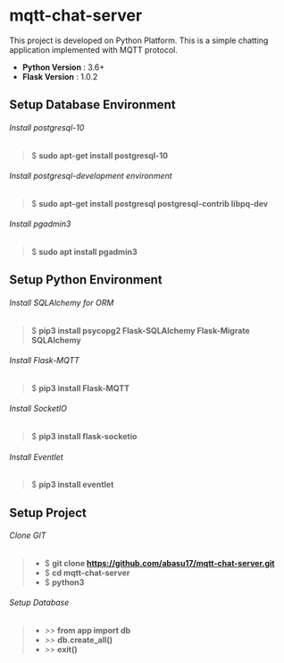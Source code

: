 # mqtt-chat-server

This project is developed on Python Platform. This is a simple chatting application implemented with MQTT protocol.
- **Python Version** : 3.6+
- **Flask Version** : 1.0.2

## Setup Database Environment
###### Install postgresql-10
> $ **sudo apt-get install postgresql-10**

###### Install postgresql-development environment
> $ **sudo apt-get install postgresql postgresql-contrib libpq-dev**

###### Install pgadmin3
> $ **sudo apt install pgadmin3**

## Setup Python Environment
###### Install SQLAlchemy for ORM
> $ **pip3 install psycopg2 Flask-SQLAlchemy Flask-Migrate SQLAlchemy**

###### Install Flask-MQTT
> $ **pip3 install Flask-MQTT**

###### Install SocketIO
> $ **pip3 install flask-socketio**

###### Install Eventlet
> $ **pip3 install eventlet**

## Setup Project
###### Clone GIT
> - $ **git clone https://github.com/abasu17/mqtt-chat-server.git**
> - $ **cd mqtt-chat-server**
> - $ **python3**

###### Setup Database
> - *>>* **from app import db**
> - *>>* **db.create_all()**
> - *>>* **exit()**
